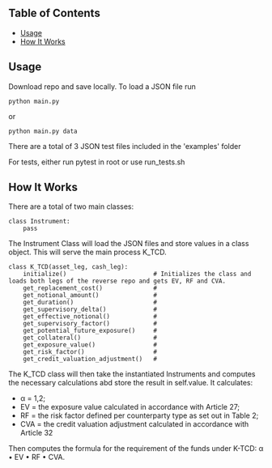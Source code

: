 ## Table of Contents

* [Usage](#usage)
* [How It Works](#usage)

## Usage
Download repo and save locally. To load a JSON file run 

    python main.py 

or

    python main.py data

There are a total of 3 JSON test files included in the 'examples' folder

For tests, either run pytest in root or use run_tests.sh

## How It Works
There are a total of two main classes:

    class Instrument:
        pass
The Instrument Class will load the JSON files and store values in a class object. This will serve the main process K_TCD.

    class K_TCD(asset_leg, cash_leg):
        initialize()                        # Initializes the class and loads both legs of the reverse repo and gets EV, RF and CVA. 
        get_replacement_cost()              # 
        get_notional_amount()               # 
        get_duration()                      # 
        get_supervisory_delta()             # 
        get_effective_notional()            #
        get_supervisory_factor()            #
        get_potential_future_exposure()     #
        get_collateral()                    #
        get_exposure_value()                #
        get_risk_factor()                   #
        get_credit_valuation_adjustment()   #

The K_TCD class will then take the instantiated Instruments and computes the necessary calculations abd store the result in self.value. 
It calculates:
- α = 1,2; 
- EV = the exposure value calculated in accordance with Article 27; 
- RF = the risk factor defined per counterparty type as set out in Table 2;  
- CVA = the credit valuation adjustment calculated in accordance with Article 32 

Then computes the formula for the requirement of the funds under K-TCD: α • EV • RF • CVA.
